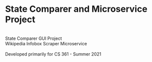 <h1> State Comparer and Microservice Project </h1>

<br>State Comparer GUI Project
<br>Wikipedia Infobox Scraper Microservice
<br>
<br>Developed primarily for CS 361 - Summer 2021

